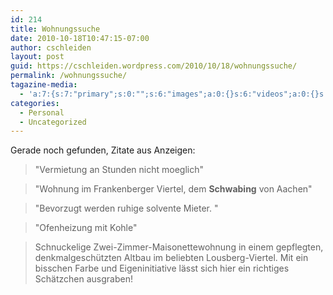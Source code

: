 ```yaml
---
id: 214
title: Wohnungssuche
date: 2010-10-18T10:47:15-07:00
author: cschleiden
layout: post
guid: https://cschleiden.wordpress.com/2010/10/18/wohnungssuche/
permalink: /wohnungssuche/
tagazine-media:
  - 'a:7:{s:7:"primary";s:0:"";s:6:"images";a:0:{}s:6:"videos";a:0:{}s:11:"image_count";s:1:"0";s:6:"author";s:7:"6438650";s:7:"blog_id";s:7:"6191047";s:9:"mod_stamp";s:19:"2010-10-18 08:47:15";}'
categories:
  - Personal
  - Uncategorized
---
```

Gerade noch gefunden, Zitate aus Anzeigen:

> "Vermietung an Stunden nicht moeglich"

> "Wohnung im Frankenberger Viertel, dem **Schwabing** von Aachen"

> "Bevorzugt werden ruhige solvente Mieter. "

> "Ofenheizung mit Kohle"

> Schnuckelige Zwei-Zimmer-Maisonettewohnung in einem gepflegten, denkmalgeschützten Altbau im beliebten Lousberg-Viertel. Mit ein bisschen Farbe und Eigeninitiative lässt sich hier ein richtiges Schätzchen ausgraben!